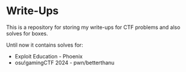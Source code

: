# Write-Ups

This is a repository for storing my write-ups for CTF problems and also solves for boxes.

Until now it contains solves for:

- Exploit Education - Phoenix
- osu!gamingCTF 2024 - pwn/betterthanu
